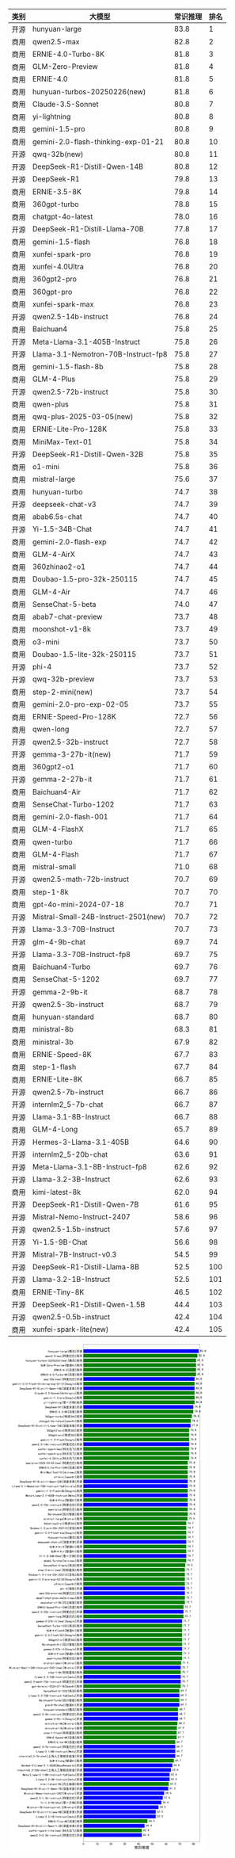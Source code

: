 
| 类别 | 大模型                         | 常识推理 | 排名 |
|-----|------------------------------|---------|----|
|开源|hunyuan-large|83.8|1|
|商用|qwen2.5-max|82.8|2|
|商用|ERNIE-4.0-Turbo-8K|81.8|3|
|商用|GLM-Zero-Preview|81.8|4|
|商用|ERNIE-4.0|81.8|5|
|商用|hunyuan-turbos-20250226(new)|81.8|6|
|商用|Claude-3.5-Sonnet|80.8|7|
|商用|yi-lightning|80.8|8|
|商用|gemini-1.5-pro|80.8|9|
|商用|gemini-2.0-flash-thinking-exp-01-21|80.8|10|
|开源|qwq-32b(new)|80.8|11|
|开源|DeepSeek-R1-Distill-Qwen-14B|80.8|12|
|开源|DeepSeek-R1|79.8|13|
|商用|ERNIE-3.5-8K|79.8|14|
|商用|360gpt-turbo|78.8|15|
|商用|chatgpt-4o-latest|78.0|16|
|开源|DeepSeek-R1-Distill-Llama-70B|77.8|17|
|商用|gemini-1.5-flash|76.8|18|
|商用|xunfei-spark-pro|76.8|19|
|商用|xunfei-4.0Ultra|76.8|20|
|商用|360gpt2-pro|76.8|21|
|商用|360gpt-pro|76.8|22|
|商用|xunfei-spark-max|76.8|23|
|开源|qwen2.5-14b-instruct|76.8|24|
|商用|Baichuan4|75.8|25|
|开源|Meta-Llama-3.1-405B-Instruct|75.8|26|
|开源|Llama-3.1-Nemotron-70B-Instruct-fp8|75.8|27|
|商用|gemini-1.5-flash-8b|75.8|28|
|商用|GLM-4-Plus|75.8|29|
|开源|qwen2.5-72b-instruct|75.8|30|
|商用|qwen-plus|75.8|31|
|商用|qwq-plus-2025-03-05(new)|75.8|32|
|商用|ERNIE-Lite-Pro-128K|75.8|33|
|商用|MiniMax-Text-01|75.8|34|
|开源|DeepSeek-R1-Distill-Qwen-32B|75.8|35|
|商用|o1-mini|75.8|36|
|商用|mistral-large|75.6|37|
|商用|hunyuan-turbo|74.7|38|
|开源|deepseek-chat-v3|74.7|39|
|商用|abab6.5s-chat|74.7|40|
|开源|Yi-1.5-34B-Chat|74.7|41|
|商用|gemini-2.0-flash-exp|74.7|42|
|商用|GLM-4-AirX|74.7|43|
|商用|360zhinao2-o1|74.7|44|
|商用|Doubao-1.5-pro-32k-250115|74.7|45|
|商用|GLM-4-Air|74.7|46|
|商用|SenseChat-5-beta|74.0|47|
|商用|abab7-chat-preview|73.7|48|
|商用|moonshot-v1-8k|73.7|49|
|商用|o3-mini|73.7|50|
|商用|Doubao-1.5-lite-32k-250115|73.7|51|
|开源|phi-4|73.7|52|
|开源|qwq-32b-preview|73.7|53|
|商用|step-2-mini(new)|73.7|54|
|商用|gemini-2.0-pro-exp-02-05|73.7|55|
|商用|ERNIE-Speed-Pro-128K|72.7|56|
|商用|qwen-long|72.7|57|
|开源|qwen2.5-32b-instruct|72.7|58|
|开源|gemma-3-27b-it(new)|71.7|59|
|商用|360gpt2-o1|71.7|60|
|开源|gemma-2-27b-it|71.7|61|
|商用|Baichuan4-Air|71.7|62|
|商用|SenseChat-Turbo-1202|71.7|63|
|商用|gemini-2.0-flash-001|71.7|64|
|商用|GLM-4-FlashX|71.7|65|
|商用|qwen-turbo|71.7|66|
|商用|GLM-4-Flash|71.7|67|
|商用|mistral-small|71.0|68|
|开源|qwen2.5-math-72b-instruct|70.7|69|
|商用|step-1-8k|70.7|70|
|商用|gpt-4o-mini-2024-07-18|70.7|71|
|开源|Mistral-Small-24B-Instruct-2501(new)|70.7|72|
|开源|Llama-3.3-70B-Instruct|70.7|73|
|开源|glm-4-9b-chat|69.7|74|
|开源|Llama-3.3-70B-Instruct-fp8|69.7|75|
|商用|Baichuan4-Turbo|69.7|76|
|商用|SenseChat-5-1202|69.7|77|
|开源|gemma-2-9b-it|68.7|78|
|开源|qwen2.5-3b-instruct|68.7|79|
|商用|hunyuan-standard|68.7|80|
|商用|ministral-8b|68.3|81|
|商用|ministral-3b|67.9|82|
|商用|ERNIE-Speed-8K|67.7|83|
|商用|step-1-flash|67.7|84|
|商用|ERNIE-Lite-8K|66.7|85|
|开源|qwen2.5-7b-instruct|66.7|86|
|开源|internlm2_5-7b-chat|66.7|87|
|开源|Llama-3.1-8B-Instruct|66.7|88|
|商用|GLM-4-Long|65.7|89|
|开源|Hermes-3-Llama-3.1-405B|64.6|90|
|开源|internlm2_5-20b-chat|63.6|91|
|开源|Meta-Llama-3.1-8B-Instruct-fp8|62.6|92|
|开源|Llama-3.2-3B-Instruct|62.6|93|
|商用|kimi-latest-8k|62.0|94|
|开源|DeepSeek-R1-Distill-Qwen-7B|61.6|95|
|开源|Mistral-Nemo-Instruct-2407|58.6|96|
|开源|qwen2.5-1.5b-instruct|57.6|97|
|开源|Yi-1.5-9B-Chat|56.6|98|
|开源|Mistral-7B-Instruct-v0.3|54.5|99|
|开源|DeepSeek-R1-Distill-Llama-8B|52.5|100|
|开源|Llama-3.2-1B-Instruct|52.5|101|
|商用|ERNIE-Tiny-8K|46.5|102|
|开源|DeepSeek-R1-Distill-Qwen-1.5B|44.4|103|
|开源|qwen2.5-0.5b-instruct|42.4|104|
|商用|xunfei-spark-lite(new)|42.4|105|


![lin](../pic/常识推理.png)

